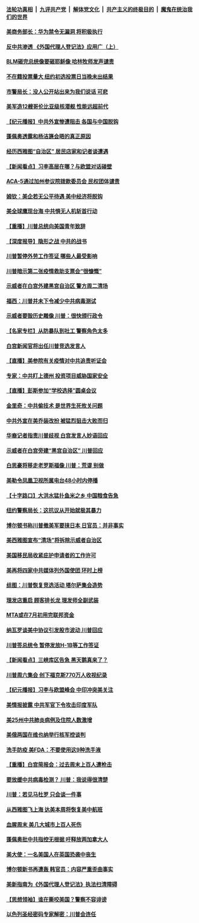 

####  [法轮功真相](../../../../basic/blob/master/README.md?t=06241731) &nbsp;|&nbsp; [九评共产党](../../../../9ping.md/blob/master/README.md?t=06241731) &nbsp;|&nbsp; [解体党文化](../../../../jtdwh.md/blob/master/README.md?t=06241731)  &nbsp;|&nbsp; [共产主义的终极目的](../../../../gczydzjmd.md/blob/master/README.md?t=06241731) &nbsp;|&nbsp; [魔鬼在统治我们的世界](../../../../mgztzwmdsj.md/blob/master/README.md?t=06241731) 

#### [美商务部长：华为禁令无漏洞 将积极执行](../pages/nsc412/n12208757.md?t=06241731) 

#### [反中共渗透 《外国代理人登记法》应用广（上）](../pages/nsc412/n12208404.md?t=06241731) 

#### [BLM砸完总统像要砸耶稣像 哈林牧师发声谴责](../pages/nsc412/n12208413.md?t=06241731) 

#### [不在籍投票量大  纽约初选投票日当晚未出结果](../pages/nsc412/n12208496.md?t=06241731) 

#### [市警局长：没人公开站出来为我们说话 可悲](../pages/nsc412/n12208418.md?t=06241731) 

#### [美军造12艘哥伦比亚级核潜舰 性能远超前代](../pages/nsc412/n12208324.md?t=06241731) 

#### [【纪元播报】中共外宣惨遭阻击 各国与中国脱钩](../pages/nsc412/n12207943.md?t=06241731) 

#### [蓬佩奥透露和杨洁篪会晤的真正原因](../pages/nsc412/n12208086.md?t=06241731) 

#### [经历西雅图“自治区” 居民店家和记者谈遭遇](../pages/nsc412/n12208062.md?t=06241731) 

#### [【新闻看点】习李高层在哪？与欧盟对话碰壁](../pages/nsc412/n12207971.md?t=06241731) 

#### [ACA-5通过加州参议院拨款委员会 民权团体谴责](../pages/nsc412/n12207987.md?t=06241731) 

#### [姆钦：美企若无公平待遇 美中经济将脱钩](../pages/nsc412/n12207735.md?t=06241731) 

#### [美全球鹰现台海 中共惧无人机斩首行动](../pages/nsc412/n12207763.md?t=06241731) 

#### [【重播】川普总统向美国青年致辞](../pages/nsc412/n12207619.md?t=06241731) 

#### [【深度报导】隐形之战 中共的战书](../pages/nsc412/n12200980.md?t=06241731) 

#### [川普暂停外劳工作签证 哪些人最受影响](../pages/nsc412/n12207785.md?t=06241731) 

#### [川普暗示第二张疫情救助支票会“很慷慨”](../pages/nsc412/n12207767.md?t=06241731) 

#### [示威者在白宫外建黑宫自治区 警方周二清场](../pages/nsc412/n12207719.md?t=06241731) 

#### [福西：川普并未下令减少中共病毒测试](../pages/nsc412/n12207515.md?t=06241731) 

#### [示威者要毁历史雕像 川普：很快颁行政令](../pages/nsc412/n12207491.md?t=06241731) 

#### [【名家专栏】从防暴队到社工 警察角色太多](../pages/nsc412/n12206746.md?t=06241731) 

#### [白宫新闻官将出任川普竞选发言人](../pages/nsc412/n12207502.md?t=06241731) 

#### [【直播】美参院有关疫情对中共追责听证会](../pages/nsc412/n12207370.md?t=06241731) 

#### [专家：中共盯上德州 投资项目威胁国家安全](../pages/nsc412/n12207441.md?t=06241731) 

#### [【直播】彭斯参加“学校选择”圆桌会议](../pages/nsc412/n12207136.md?t=06241731) 

#### [金里奇：中共偷技术 是世界生死攸关问题](../pages/nsc412/n12207082.md?t=06241731) 

#### [中共外宣在美乔装改扮 被猛烈狙击大败而归](../pages/nsc412/n12207048.md?t=06241731) 

#### [华裔记者指责川普歧视 白宫发言人妙语回应](../pages/nsc412/n12206915.md?t=06241731) 

#### [示威者在白宫旁建“黑宫自治区” 川普回应](../pages/nsc412/n12206641.md?t=06241731) 

#### [白思豪将移走老罗斯福像 川普：荒谬 别做](../pages/nsc412/n12205759.md?t=06241731) 

#### [美勒令凤凰卫视所属电台48小时内停播](../pages/nsc412/n12205664.md?t=06241731) 

#### [【十字路口】大洪水猛扑鱼米之乡 中国粮食告急](../pages/nsc412/n12205567.md?t=06241731) 

#### [纽约警察局长：这抗议从开始就极其暴力](../pages/nsc412/n12205750.md?t=06241731) 

#### [博尔顿书称川普撤美军要挟日本 日官员：并非事实](../pages/nsc412/n12206543.md?t=06241731) 

#### [美西雅图宣布“清场”将拆除示威者自治区](../pages/nsc412/n12206432.md?t=06241731) 

#### [美国移民局收紧庇护申请者的工作许可](../pages/nsc412/n12206240.md?t=06241731) 

#### [美再将四家中共媒体列外国使团 环时上榜](../pages/nsc412/n12205059.md?t=06241731) 

#### [组图：川普恢复竞选活动 塔尔萨集会造势](../pages/nsc412/n12204200.md?t=06241731) 

#### [理发店重启 顾客排长龙 理发师全副武装](../pages/nsc412/n12205742.md?t=06241731) 

#### [MTA或在7月初用完联邦资金](../pages/nsc412/n12205756.md?t=06241731) 

#### [纳瓦罗谈美中协议引发股市波动 川普回应](../pages/nsc412/n12205543.md?t=06241731) 

#### [川普签总统令 暂停发放H-1B等工作签证](../pages/nsc412/n12205286.md?t=06241731) 

#### [【新闻看点】三峡库区告急 黑天鹅真来了？](../pages/nsc412/n12205008.md?t=06241731) 

#### [川普周六集会 创下福克斯770万人收视纪录](../pages/nsc412/n12205358.md?t=06241731) 

#### [【纪元播报】习李与欧盟峰会 中印冲突美关注](../pages/nsc412/n12205264.md?t=06241731) 

#### [美情报披露 中共军官下令攻击印度军队](../pages/nsc412/n12205206.md?t=06241731) 

#### [美25州中共肺炎病例及住院人数激增](../pages/nsc412/n12204895.md?t=06241731) 

#### [美俄两国在维也纳举行核军控谈判](../pages/nsc412/n12205020.md?t=06241731) 

#### [洗手防疫 美FDA：不要使用这9种洗手液](../pages/nsc412/n12204896.md?t=06241731) 

#### [【重播】白宫简报会：过去周末上百人遭枪击](../pages/nsc412/n12204458.md?t=06241731) 

#### [要放缓中共病毒检测？ 川普：我说得很清楚](../pages/nsc412/n12204784.md?t=06241731) 

#### [川普：若见马杜罗 只会谈一件事](../pages/nsc412/n12204747.md?t=06241731) 

#### [从西雅图飞上海 达美本周将恢复美中航班](../pages/nsc412/n12204640.md?t=06241731) 

#### [血腥周末 美几大城市上百人死伤](../pages/nsc412/n12204490.md?t=06241731) 

#### [蓬佩奥批中共指控无根据 吁释放两加拿大人](../pages/nsc412/n12204564.md?t=06241731) 

#### [美大使：一名美国人在英国恐袭中丧生](../pages/nsc412/n12204415.md?t=06241731) 

#### [博尔顿新书再遭轰 韩官员：内容严重歪曲事实](../pages/nsc412/n12204194.md?t=06241731) 

#### [美新指南为《外国代理人登记法》执法扫清障碍](../pages/nsc412/n12203013.md?t=06241731) 

#### [【思想领袖】谁在撕咬美国？警察不容诽谤](../pages/nsc412/n12201992.md?t=06241731) 

#### [以色列圣经密码专家解密：川普会连任](../pages/nsc412/n12203622.md?t=06241731) 


